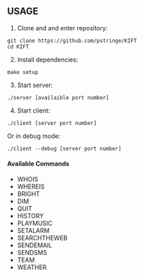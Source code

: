 USAGE
---

1. Clone and and enter repository:
```
git clone https://github.com/pstringe/KIFT
cd KIFT
```

2. Install dependencies:
```
make setup
```

3. Start server:
```
./server [availaible port number]
```

4. Start client:
```
./client [server port number]
```

  Or in debug mode:

```
./client --debug [server port number]
```


#### Available Commands

* WHOIS
* WHEREIS
* BRIGHT
* DIM
* QUIT
* HISTORY
* PLAYMUSIC
* SETALARM
* SEARCHTHEWEB
* SENDEMAIL
* SENDSMS
* TEAM
* WEATHER
